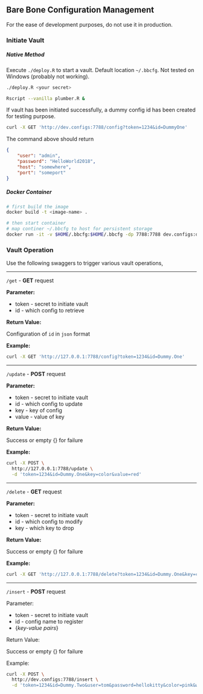 ## Bare Bone Configuration Management 

For the ease of development purposes, do not use it in production.



### Initiate Vault

##### Native Method

Execute `./deploy.R` to start a vault. Default location `~/.bbcfg`. Not tested on Windows (probably not working). 

```bash
./deploy.R <your secret>

Rscript --vanilla plumber.R &
```

If vault has been initiated successfully, a dummy config id has been created for testing purpose. 

```bash
curl -X GET 'http://dev.configs:7788/config?token=1234&id=DummyOne' 
```

The command above should return 

```json
{
    "user": "admin",
    "password": "HelloWorld2018",
    "host": "somewhere",
    "port": "someport"
}
```

##### Docker Container

```bash
# first build the image
docker build -t <image-name> .

# then start container
# map continer ~/.bbcfg to host for persistent storage
docker run -it -v $HOME/.bbcfg:$HOME/.bbcfg -dp 7788:7788 dev.configs:dev
```

### Vault Operation

Use the following swaggers to trigger various vault operations,

---

`/get` - **GET** request

**Parameter:**

* token - secret to initiate vault
* id - which config to retrieve

**Return Value:**

Configuration of `id` in `json` format

**Example:**

```bash
curl -X GET 'http://127.0.0.1:7788/config?token=1234&id=Dummy.One' 
```

---

`/update` - **POST** request 

**Parameter:**

* token - secret to initiate vault
* id - which config to update
* key - key of config
* value - value of key

**Return Value:**

Success or empty {} for failure

**Example:**

```bash
curl -X POST \
  http://127.0.0.1:7788/update \
  -d 'token=1234&id=Dummy.One&key=color&value=red'
```

---

`/delete` - **GET** request

**Parameter:**

* token - secret to initiate vault
* id - which config to modify
* key - which key to drop

**Return Value:**

Success or empty {} for failure

**Example:**

```bash
curl -X GET 'http://127.0.0.1:7788/delete?token=1234&id=Dummy.One&key=color' 
```

---

`/insert` - **POST** request

Parameter:

* token - secret to initiate vault
* id - config name to register
* {*key-value pairs*}

Return Value:

Success or empty {} for failure

Example:

```bash
curl -X POST \
  http://dev.configs:7788/insert \
  -d 'token=1234&id=Dummy.Two&user=tom&password=hellokitty&color=pink&weather=27&size=big'
```

